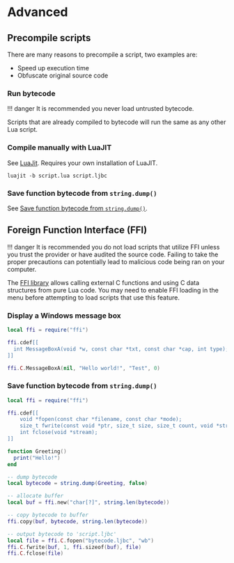 # Advanced

## Precompile scripts
There are many reasons to precompile a script, two examples are:

- Speed up execution time
- Obfuscate original source code

### Run bytecode
!!! danger
    It is recommended you never load untrusted bytecode.

Scripts that are already compiled to bytecode will run the same as any other Lua script.

### Compile manually with LuaJIT
See [LuaJit](https://luajit.org/running.html). Requires your own installation of LuaJIT.
```
luajit -b script.lua script.ljbc
```

### Save function bytecode from `string.dump()`
See [Save function bytecode from `string.dump()`](#save-function-bytecode-from-stringdump).

## Foreign Function Interface (FFI)
!!! danger
    It is recommended you do not load scripts that utilize FFI unless you trust the provider or have audited the source code. Failing to take the proper precautions can potentially lead to malicious code being ran on your computer.

The [FFI library](https://luajit.org/ext_ffi.html) allows calling external C functions and using C data structures from pure Lua code. You may need to enable FFI loading in the menu before attempting to load scripts that use this feature.

### Display a Windows message box
```lua
local ffi = require("ffi")

ffi.cdef[[
  int MessageBoxA(void *w, const char *txt, const char *cap, int type);
]]

ffi.C.MessageBoxA(nil, "Hello world!", "Test", 0)
```

### Save function bytecode from `string.dump()`
```lua
local ffi = require("ffi")

ffi.cdef[[
    void *fopen(const char *filename, const char *mode);
    size_t fwrite(const void *ptr, size_t size, size_t count, void *stream );
    int fclose(void *stream);
]]

function Greeting()
  print("Hello!")
end

-- dump bytecode
local bytecode = string.dump(Greeting, false)

-- allocate buffer
local buf = ffi.new("char[?]", string.len(bytecode))

-- copy bytecode to buffer
ffi.copy(buf, bytecode, string.len(bytecode))

-- output bytecode to 'script.ljbc'
local file = ffi.C.fopen("bytecode.ljbc", "wb")
ffi.C.fwrite(buf, 1, ffi.sizeof(buf), file)
ffi.C.fclose(file)
```
